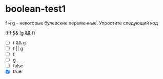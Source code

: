 # boolean-test1

f и g - некоторые булевские переменные. Упростите следующий код

!(!f && !g && f)

- [ ] f && g
- [ ] f || g
- [ ] f
- [ ] g
- [ ] false
- [x] true
